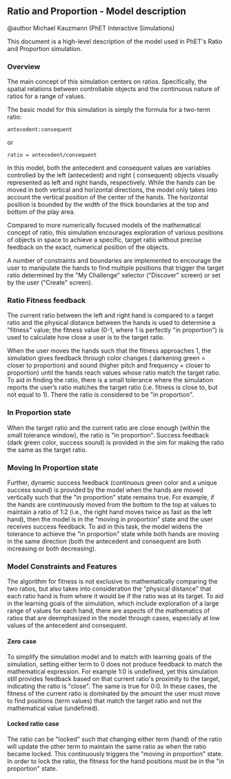 ## Ratio and Proportion - Model description

@author Michael Kauzmann (PhET Interactive Simulations)

This document is a high-level description of the model used in PhET's Ratio and Proportion simulation.

### Overview

The main concept of this simulation centers on ratios. Specifically, the spatial relations between controllable objects
and the continuous nature of ratios for a range of values.

The basic model for this simulation is simply the formula for a two-term ratio:

    antecedent:consequent

or

    ratio = antecedent/consequent

In this model, both the antecedent and consequent values are variables controlled by the left (antecedent) and right (
consequent) objects visually represented as left and right hands, respectively. While the hands can be moved in both
vertical and horizontal directions, the model only takes into account the vertical position of the center of the hands.
The horizontal position is bounded by the width of the thick boundaries at the top and bottom of the play area.

Compared to more numerically focused models of the mathematical concept of ratio, this simulation encourages exploration
of various positions of objects in space to achieve a specific, target ratio without precise feedback on the exact,
numerical position of the objects.

A number of constraints and boundaries are implemented to encourage the user to manipulate the hands to find multiple
positions that trigger the target ratio determined by the "My Challenge" selector ("Discover" screen) or set by the
user ("Create" screen).

### Ratio Fitness feedback

The current ratio between the left and right hand is compared to a target ratio and the physical distance between the
hands is used to determine a "fitness" value; the fitness value (0-1, where 1 is perfectly "in proportion") is used to
calculate how close a user is to the target ratio.

When the user moves the hands such that the fitness approaches 1, the simulation gives feedback through color changes (
darkening green = closer to proportion) and sound (higher pitch and frequency = closer to proportion) until the hands
reach values whose ratio match the target ratio. To aid in finding the ratio, there is a small tolerance where the
simulation reports the user’s ratio matches the target ratio (i.e. fitness is close to, but not equal to 1). There the
ratio is considered to be "in proportion".

### In Proportion state

When the target ratio and the current ratio are close enough (within the small tolerance window), the ratio is "in
proportion". Success feedback (dark green color, success sound) is provided in the sim for making the ratio the same as
the target ratio.

### Moving In Proportion state

Further, dynamic success feedback (continuous green color and a unique success sound) is provided by the model when the
hands are moved vertically such that the "in proportion" state remains true. For example, if the hands are continuously
moved from the bottom to the top at values to maintain a ratio of 1:2 (i.e., the right hand moves twice as fast as the
left hand), then the model is in the "moving in proportion" state and the user receives success feedback. To aid in this
task, the model widens the tolerance to achieve the "in proportion" state while both hands are moving in the same
direction (both the antecedent and consequent are both increasing or both decreasing).

### Model Constraints and Features

The algorithm for fitness is not exclusive to mathematically comparing the two ratios, but also takes into consideration
the "physical distance" that each ratio hand is from where it would be if the ratio was at its target. To aid in the
learning goals of the simulation, which include exploration of a large range of values for each hand, there are aspects
of the mathematics of ratios that are deemphasized in the model through cases, especially at low values of the
antecedent and consequent.

#### Zero case

To simplify the simulation model and to match with learning goals of the simulation, setting either term to 0 does not
produce feedback to match the mathematical expression. For example 1:0 is undefined, yet this simulation still provides
feedback based on that current ratio's proximity to the target, indicating the ratio is "close". The same is true for
0:0. In these cases, the fitness of the current ratio is dominated by the amount the user must move to find positions
(term values) that match the target ratio and not the mathematical value (undefined).

#### Locked ratio case

The ratio can be "locked" such that changing either term (hand) of the ratio will update the other term to
maintain the same ratio as when the ratio became locked. This continuously triggers the "moving in proportion" state. In
order to lock the ratio, the fitness for the hand positions must be in the "in proportion" state.
